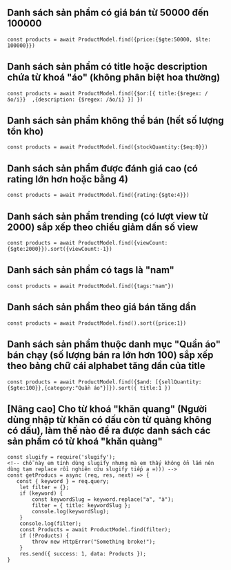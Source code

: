 ## Danh sách sản phẩm có giá bán từ 50000 đến 100000
```
const products = await ProductModel.find({price:{$gte:50000, $lte: 100000}})
```
## Danh sách sản phẩm có title hoặc description chứa từ khoá "áo" (không phân biệt hoa thường)
```
const products = await ProductModel.find({$or:[{ title:{$regex: /áo/i}}  ,{description: {$regex: /áo/i} }] })
```
## Danh sách sản phẩm không thể bán (hết số lượng tồn kho)
```
const products = await ProductModel.find({stockQuantity:{$eq:0}})
```
## Danh sách sản phẩm được đánh giá cao (có rating lớn hơn hoặc bằng 4)
```
const products = await ProductModel.find({rating:{$gte:4}})
```
## Danh sách sản phẩm trending (có lượt view từ 2000) sắp xếp theo chiều giảm dần số view
```
const products = await ProductModel.find({viewCount:{$gte:2000}}).sort({viewCount:-1})
```
## Danh sách sản phẩm có tags là "nam"
```
const products = await ProductModel.find({tags:"nam"})
```
## Danh sách sản phẩm theo giá bán tăng dần
```
const products = await ProductModel.find().sort({price:1})
```
## Danh sách sản phẩm thuộc danh mục "Quần áo" bán chạy (số lượng bán ra lớn hơn 100) sắp xếp theo bảng chữ cái alphabet tăng dần của title
```
const products = await ProductModel.find({$and: [{sellQuantity:{$gte:100}},{category:"Quần áo"}]}).sort({ title:1 })
```
## [Nâng cao] Cho từ khoá "khăn quang" (Người dùng nhập từ khăn có dấu còn từ quàng không có dấu), làm thế nào để ra được danh sách các sản phẩm có từ khoá "khăn quàng"
```
const slugify = require('slugify');
<!-- chỗ này em tính dùng slugify nhưng mà em thấy không ổn lắm nên dùng tạm replace rồi nghiên cứu slugify tiếp ạ =))) -->
const getProducs = async (req, res, next) => {
   const { keyword } = req.query;
    let filter = {};
    if (keyword) {
        const keywordSlug = keyword.replace("a", "à");
        filter = { title: keywordSlug };
        console.log(keywordSlug);
    }
    console.log(filter);
    const Products = await ProductModel.find(filter);
    if (!Products) {
        throw new HttpError("Something broke!");
    }
    res.send({ success: 1, data: Products });
}
```